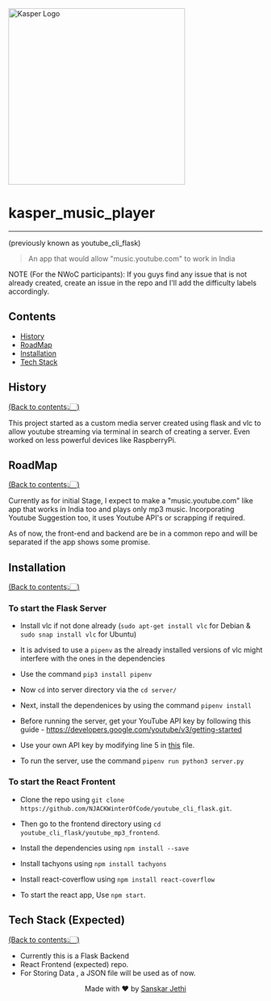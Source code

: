 ﻿<img src="Logo/Logo Kasper.jpg" width="350" title="Kasper Logo">

# kasper_music_player 
---
(previously known as youtube_cli_flask)
>An app that would allow "music.youtube.com" to work in India

NOTE (For the NWoC participants): If you guys find any issue that is not already created, create an issue in the repo and I'll add the difficulty labels accordingly.

## Contents
- [History](#history)
- [RoadMap](#roadmap)
- [Installation](#installation)
- [Tech Stack](#tech-stack-expected)

## History
[(Back to contents👆🏻)](#contents)
<p> This project started as a custom media server created using flask and vlc to allow youtube streaming via terminal in search of creating a server. Even worked on less powerful devices like RaspberryPi.</p>

## RoadMap
[(Back to contents👆🏻)](#contents)
<p> Currently as for initial Stage, I expect to make a "music.youtube.com" like app that works in India too and plays only mp3 music. Incorporating Youtube Suggestion too, it uses Youtube API's or scrapping if required. </p>
<p> As of now, the front-end and backend are be in a common repo and will be separated if the app shows some promise. </p>

## Installation
[(Back to contents👆🏻)](#contents)

### To start the Flask Server
* Install vlc if not done already (`sudo apt-get install vlc` for Debian & `sudo snap install vlc` for Ubuntu)

* It is advised to use a `pipenv` as the already installed versions of vlc might interfere with the ones in the dependencies

* Use the command `pip3 install pipenv`

* Now `cd` into server directory via the `cd server/`

* Next, install the dependenices by using the command `pipenv install`

* Before running the server, get your YouTube API key by following this guide -                https://developers.google.com/youtube/v3/getting-started

* Use your own API key by modifying line 5 in [this](server/youtube_videos.py) file.

* To run the server, use the command `pipenv run python3 server.py`

### To start the React Frontent
* Clone the repo using `git clone https://github.com/NJACKWinterOfCode/youtube_cli_flask.git`.

* Then go to the frontend directory using `cd youtube_cli_flask/youtube_mp3_frontend`.

* Install the dependencies using `npm install --save`

* Install tachyons using `npm install tachyons`

* Install react-coverflow using `npm install react-coverflow`

* To start the react app, Use `npm start`.

## Tech Stack (Expected)
[(Back to contents👆🏻)](#contents)

* Currently this is a Flask Backend
* React Frontend (expected) repo.
* For Storing Data , a JSON file will be used as of now.

<p align="center"> Made with ❤ by <a href="https://github.com/stealthanthrax">Sanskar Jethi</a></p>
